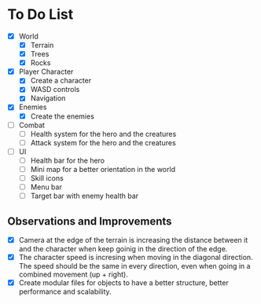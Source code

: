 # To Do List

- [X] World
    - [X] Terrain
    - [X] Trees
    - [X] Rocks

- [X] Player Character
    - [X] Create a character
    - [X] WASD controls
    - [X] Navigation 

- [X] Enemies
    - [X] Create the enemies

- [ ] Combat
    - [ ] Health system for the hero and the creatures
    - [ ] Attack system for the hero and the creatures

- [ ] UI 
    - [ ] Health bar for the hero
    - [ ] Mini map for a better orientation in the world
    - [ ] Skill icons
    - [ ] Menu bar
    - [ ] Target bar with enemy health bar

## Observations and Improvements

- [X] Camera at the edge of the terrain is increasing the distance between it and the character when keep goinig in the direction of the edge. 
- [X] The character speed is incresing when moving in the diagonal direction. The speed should be the same in every direction, even when going in a combined movement (up + right).
- [X] Create modular files for objects to have a better structure, better performance and scalability.